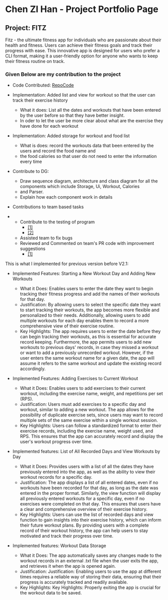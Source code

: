 # Chen ZI Han - Project Portfolio Page

## Project: FITZ
Fitz - the ultimate fitness app for individuals who are passionate about their health and fitness.
Users can achieve their fitness goals and track their progress with ease.
This innovative app is designed for users who prefer a CLI format,
making it a user-friendly option for anyone who wants to keep their fitness routine on track.


### Given Below are my contribution to the project

- Code Contributed: [RepoCode](https://nus-cs2113-ay2223s2.github.io/tp-dashboard/?search=ZIZI-CZH&sort=groupTitle&sortWithin=title&timeframe=commit&mergegroup=&groupSelect=groupByRepos&breakdown=true&checkedFileTypes=docs~functional-code~test-code~other&since=2023-02-17)

- Implementation: Added list and view for workout so that the user can track their exercise history

    - What it does: List all the dates and workouts that have been entered by the user before so that they have better insight.
    - In oder to let the user be more clear about what are the exercise they have done for each workout
- Implementation: Added storage for workout and food list

    - What is does: record the workouts data that been entered by the users and record the food name and
    - the food calories so that user do not need to enter the information every time

- Contribute to DG:
    - Draw sequence diagram, architecture and class diagram for all the components which include Storage, Ui, Workout, Calories
    - and Parser.
    - Explain how each component work in details

- Contributions to team based tasks
-
    - Contribute to the testing of program
        - [[1]](https://github.com/AY2223S2-CS2113-T14-1/tp/issues/90)
        - [[2]](https://github.com/AY2223S2-CS2113-T14-1/tp/pull/89)
    - Assisted team to fix bugs
    - Reviewed and Commented on team's PR code with improvement suggestions
        - [[1]](https://github.com/AY2223S2-CS2113-T14-1/tp/pull/86)





This is what l implemented for previous version before V2.1:

- Implemented Features: Starting a New Workout Day and Adding New Workouts
    - What it Does: Enables users to enter the date they want to begin tracking their fitness progress and add the names of their workouts for that day.
    - Justification: By allowing users to select the specific date they want to start tracking their workouts, the app becomes more flexible and personalized to their needs.
      Additionally, allowing users to add multiple workouts for each day enables them to record a more comprehensive view of their exercise routine.
    - Key Highlights: The app requires users to enter the date before they can begin tracking their workouts, as this is essential for accurate record keeping.
      Furthermore, the app permits users to add new workouts to previous days' records, in case they missed a workout or want to add a previously unrecorded workout.
      However, if the user enters the same workout name for a given date, the app will assume it refers to the same workout and update the existing record accordingly.

- Implemented Features: Adding Exercises to Current Workout
    - What it Does: Enables users to add exercises to their current workout, including the exercise name, weight, and repetitions per set (RPS).
    - Justification: Users must add exercises to a specific day and workout, similar to adding a new workout. The app allows for the possibility of duplicate exercise sets,
      since users may want to record multiple sets of the same exercise within a single workout session.
    - Key Highlights: Users can follow a standardized format to enter their exercise records, including the exercise name, weight used, and RPS.
      This ensures that the app can accurately record and display the user's workout progress over time.
- Implemented features: List of All Recorded Days and View Workouts by Day
    - What it Does: Provides users with a list of all the dates they have previously entered into the app,
      as well as the ability to view their workout records for a specific day.
    - Justification: The app displays a list of all entered dates, even if no workouts have been recorded for that day, as long as the date was entered in the proper format.
      Similarly, the view function will display all previously entered workouts for a specific day, even if no exercises were completed on that day.
      This ensures that users have a clear and comprehensive overview of their exercise history.
    - Key Highlights: Users can use the list of recorded days and view function to gain insights into their exercise history,
      which can inform their future workout plans. By providing users with a complete record of their workout history, the app can help users to stay motivated and track their progress over time.
- Implemented features: Workout Data Storage
    - What it Does: The app automatically saves any changes made to the workout records in an external .txt file when the user exits the app, and retrieves it when the app is opened again.
    - Justification: Justification: Enabling users to use the app at different times requires a reliable way of storing their data, ensuring that their progress is accurately tracked and readily available.
    - Key Highlights: Key Highlights: Properly exiting the app is crucial for the workout data to be saved.
